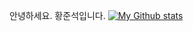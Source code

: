 안녕하세요.
황준석입니다.
[![My Github stats](https://github-readme-stats.vercel.app/api?username=hwangjunseok12)](https://github.com/hwangjunseok12/github-readme-stats)
